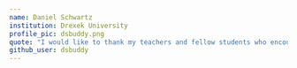 ```yaml
---
name: Daniel Schwartz
institution: Drexek University
profile_pic: dsbuddy.png
quote: "I would like to thank my teachers and fellow students who encouraged me to get here."
github_user: dsbuddy
---
```

